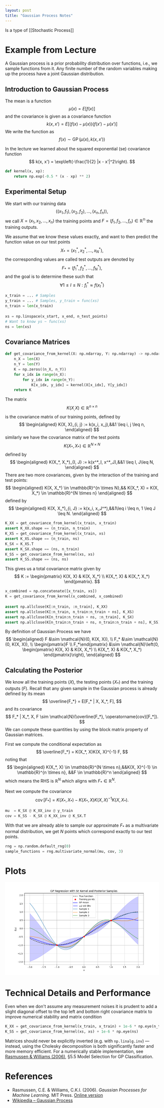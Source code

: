 ```yaml
---
layout: post
title: "Gaussian Process Notes"
---
```

Is a type of [[Stochastic Process]]

# Example from Lecture
A Gaussian process is a prior probability distribution over functions, i.e., we sample functions from it. Any finite number of the random variables making up the process have a joint Gaussian distribution.

## Introduction to Gaussian Process
The mean is a function
$$
\mu(x) = E[f(x)]
$$
and the covariance is given as a covariance function
$$
k(x, x') = E[(f(x) - \mu(x))(f(x') - \mu(x')]
$$
We write the function as
$$
f(x) \sim \operatorname{GP}(\mu(x), k(x, x'))
$$

In the lecture we learned about the squared exponential (se) covariance function
$$
k(x, x') = \exp\left(-\frac{1}{2} |x - x'|^2\right).
$$
```python
def kernel(x, xp):
	return np.exp(-0.5 * (x - xp) ** 2)
```
## Experimental Setup
We start with our training data
$$
((x_1, f_1), (x_2, f_2), \dots, (x_n, f_n)),
$$
we call $X = (x_1, x_2, \dots, x_n)$ the training points and $F = (f_1, f_2, \dots, f_n) \in \mathbb{R^n}$ the training outputs.

We assume that we know these values exactly, and want to then predict the function value on our test points
$$
X_* = (x_1^*, x_2^*, \dots, x_N^*),
$$
the corresponding values are called test outputs are denoted by
$$
F_* = (f_1^*, f_2^*, \dots, f_N^*),
$$
and the goal is to determine these such that
$$
\forall 1 \leq I \leq N : f_I^* \approx f(x_I^*) 
$$
```python
x_train = ... # Samples
y_train = ... # Samples, y_train = func(xs)
n_train = len(x_train)

xs = np.linspace(x_start, x_end, n_test_points)
# Want to know ys ~ func(xs)
ns = len(xs)
```
## Covariance Matrices
```python
def get_covariance_from_kernel(X: np.ndarray, Y: np.ndarray) -> np.ndarray:
	n_X = len(X)
	n_Y = len(Y)
	K = np.zeros((n_X, n_Y))
	for x_idx in range(n_X):
		for y_idx in range(n_Y):
			K[x_idx, y_idx] = kernel(X[x_idx], Y[y_idx])
	return K
```
The matrix
$$
K(X_, X) \in \mathbb{R}^{n \times n}
$$
is the covariance matrix of our training points, defined by
$$
\begin{aligned}
K(X, X)_{i, j} := k(x_i, x_j),&&1 \leq i, j \leq n,
\end{aligned}
$$
similarly we have the covariance matrix of the test points
$$
K(X_*, X_*) \in \mathbb{R}^{N \times N}
$$
defined by
$$
\begin{aligned}
K(X_*, X_*)_{I, J} := k(x^*_I, x^*_J),&&1 \leq I, J\leq N,
\end{aligned}
$$
There are two more covariances, given by the interaction of the training and test points:
$$
\begin{aligned}
K(X, X_*) \in \mathbb{R}^{n \times N},&& K(X_*, X) = K(X, X_*) \in \mathbb{R}^{N \times n}
\end{aligned}
$$
defined by
$$
\begin{aligned}
K(X, X_*)_{i, J} := k(x_i, x_J^*),&&1\leq i \leq n, 1 \leq J \leq N.
\end{aligned}
$$
```python
K_XX = get_covariance_from_kernel(x_train, x_train)
assert K_XX.shape == (n_train, n_train)
K_XS = get_covariance_from_kernel(x_train, xs)
assert K_XS.shape == (n_train, ns)
K_SX = K_XS.T
assert K_SX.shape == (ns, n_train)
K_SS = get_covariance_from_kernel(xs, xs)
assert K_SS.shape == (ns, ns)
```
This gives us a total covariance matrix given by
$$
K := 
\begin{pmatrix}
K(X, X) & K(X, X_*) \\
K(X_*, X) & K(X_*, X_*)
\end{pmatrix}.
$$
```python
x_combined = np.concatenate([x_train, xs])
K = get_covariance_from_kernel(x_combined, x_combined)

assert np.allclose(K[:n_train, :n_train], K_XX)
assert np.allclose(K[:n_train, n_train:n_train + ns], K_XS)
assert np.allclose(K[n_train:n_train + ns, :n_train], K_SX)
assert np.allclose(K[n_train:n_train + ns, n_train:n_train + ns], K_SS)
```
By definition of Gaussian Process we have
$$
\begin{aligned}
F &\sim \mathcal{N}(0, K(X, X)), \\
F_* &\sim \mathcal{N}(0, K(X, X)), \\
\begin{pmatrix}F \\ F_*\end{pmatrix} &\sim \mathcal{N}\left(0, \begin{pmatrix}
K(X, X) & K(X, X_*) \\
K(X_*, X) & K(X_*, X_*)
\end{pmatrix}\right),
\end{aligned}
$$

## Calculating the Posterior
We know all the training points ($X$), the testing points ($X_*$) and the training outputs ($F$). Recall that any given sample in the Gaussian process is already defined by its mean
$$
\overline{F_*} = E[F_* | X, X_*, F],
$$
and its covariance
$$
F_* | X_*, X, F \sim \mathcal{N}(\overline{F_*}, \operatorname{cov}[F_*]).
$$
We can compute these quantities by using the block matrix property of Gaussian matrices.

First we compute the conditional expectation as
$$
\overline{F_*} = K(X_*, X)K(X, X)^{-1} F,
$$
noting that
$$
\begin{aligned}
K(X_*, X) \in \mathbb{R}^{N \times n},&&K(X, X)^{-1} \in \mathbb{R}^{n \times n}, &&F \in \mathbb{R}^n
\end{aligned}
$$
which means the RHS is $\mathbb{R}^{N}$ which aligns with $F_* \in \mathbb{R}^N$.

Next we compute the covariance
$$
\operatorname{cov}[F_*] = K(X_*, X_*) - K(X_*, X)K(X, X)^{-1}K(X, X_*).
$$
```python
mu  = K_SX @ K_XX_inv @ y_train
cov = K_SS - K_SX @ K_XX_inv @ K_SX.T
```
With that we are already able to sample our approximate $F_*$ as a multivariate normal distribution, we get $N$ points which correspond exactly to our test points.
```python
rng = np.random.default_rng(0)
sample_functions = rng.multivariate_normal(mu, cov, 3)
```
# Plots
![GP Posterior Sample](/assets/img/gaussian_process.png)
# Technical Details and Performance
Even when we don't assume any measurement noises it is prudent to add a slight diagonal offset to the top left and bottom right covariance matrix to improve numerical stability and matrix condition
```python
K_XX = get_covariance_from_kernel(x_train, x_train) + 1e-6 * np.eye(n_train)
K_SS = get_covariance_from_kernel(xs, xs) + 1e-6 * np.eye(ns)
```
Matrices should never be explicitly inverted (e.g. with `np.linalg.inv`) — instead, using the
Cholesky decomposition is both significantly faster and more memory efficient. For a
numerically stable implementation, see [Rasmussen & Williams (2006)](#rasmussen--williams-2006), §5.5 Model Selection for GP Classification.
# References
- <a name="rasmussen--williams-2006"></a>Rasmussen, C.E. & Williams, C.K.I. (2006). *Gaussian Processes for Machine Learning*. MIT Press. [Online version](https://gaussianprocess.org/gpml/)
- [Wikipedia – Gaussian Process](https://en.wikipedia.org/wiki/Gaussian_process)